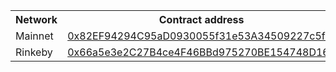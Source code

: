 [comment]: <> (This is an auto-generated table with CNS smart-contract addresses. See README for more info.)

<table>
    <th>Network</th>
    <th>Contract address</th>
    <tr>
        <td>Mainnet</td>
        <td><a href="https://etherscan.io/address/0x82EF94294C95aD0930055f31e53A34509227c5f7">0x82EF94294C95aD0930055f31e53A34509227c5f7</a></td>
    </tr>
    <tr>
        <td>Rinkeby</td>
        <td><a href="https://rinkeby.etherscan.io/address/0x66a5e3e2C27B4ce4F46BBd975270BE154748D164">0x66a5e3e2C27B4ce4F46BBd975270BE154748D164</a></td>
    </tr>
</table>
